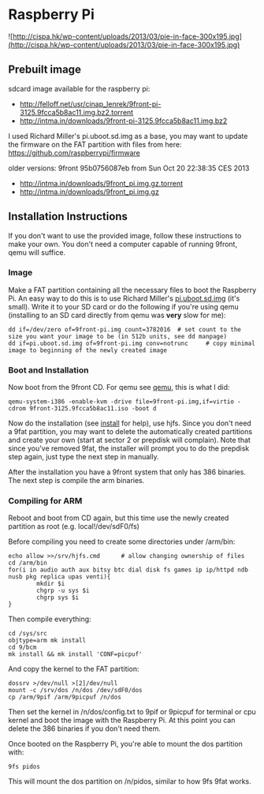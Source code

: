 # Raspberry Pi #

![http://cispa.hk/wp-content/uploads/2013/03/pie-in-face-300x195.jpg](http://cispa.hk/wp-content/uploads/2013/03/pie-in-face-300x195.jpg)

## Prebuilt image ##

sdcard image available for the raspberry pi:
  * http://felloff.net/usr/cinap_lenrek/9front-pi-3125.9fcca5b8ac11.img.bz2.torrent
  * http://intma.in/downloads/9front-pi-3125.9fcca5b8ac11.img.bz2

I used Richard Miller's pi.uboot.sd.img as a base,
you may want to update the firmware on the FAT partition with
files from here: https://github.com/raspberrypi/firmware

older versions:
9front 95b0756087eb from Sun Oct 20 22:38:35 CES 2013
  * http://intma.in/downloads/9front_pi.img.gz.torrent
  * http://intma.in/downloads/9front_pi.img.gz

## Installation Instructions ##

If you don't want to use the provided image,
follow these instructions to make your own.
You don't need a computer capable of running 9front, qemu will suffice.

### Image ###

Make a FAT partition containing all the necessary files to boot the Raspberry Pi.
An easy way to do this is to use Richard Miller's [pi.uboot.sd.img](http://plan9.bell-labs.com/sources/extra/pi.uboot.sd.img.gz) (it's small).
Write it to your SD card or do the following if you're using qemu
(installing to an SD card directly from qemu was **very** slow for me):

```
dd if=/dev/zero of=9front-pi.img count=3782016  # set count to the size you want your image to be (in 512b units, see dd manpage)
dd if=pi.uboot.sd.img of=9front-pi.img conv=notrunc     # copy minimal image to beginning of the newly created image
```

### Boot and Installation ###

Now boot from the 9front CD. For qemu see [qemu](qemu.md),
this is what I did:

```
qemu-system-i386 -enable-kvm -drive file=9front-pi.img,if=virtio -cdrom 9front-3125.9fcca5b8ac11.iso -boot d
```

Now do the installation (see [install](install.md) for help), use hjfs.
Since you don't need a 9fat partition, you may want to delete the automatically
created partitions and create your own (start at sector 2 or prepdisk will complain).
Note that since you've removed 9fat, the installer will prompt you
to do the prepdisk step again, just type the next step in manually.

After the installation you have a 9front system that only has 386 binaries.
The next step is compile the arm binaries.

### Compiling for ARM ###

Reboot and boot from CD again,
but this time use the newly created partition as root (e.g. local!/dev/sdF0/fs)

Before compiling you need to create some directories under /arm/bin:

```
echo allow >>/srv/hjfs.cmd      # allow changing ownership of files
cd /arm/bin
for(i in audio auth aux bitsy btc dial disk fs games ip ip/httpd ndb nusb pkg replica upas venti){
        mkdir $i
        chgrp -u sys $i
        chgrp sys $i
}
```

Then compile everything:

```
cd /sys/src
objtype=arm mk install
cd 9/bcm
mk install && mk install 'CONF=picpuf'
```

And copy the kernel to the FAT partition:

```
dossrv >/dev/null >[2]/dev/null
mount -c /srv/dos /n/dos /dev/sdF0/dos
cp /arm/9pif /arm/9picpuf /n/dos
```

Then set the kernel in /n/dos/config.txt to 9pif or 9picpuf
for terminal or cpu kernel and boot the image with the Raspberry Pi.
At this point you can delete the 386 binaries if you don't need them.

Once booted on the Raspberry Pi, you're able to mount the dos partition with:

```
9fs pidos
```

This will mount the dos partition on /n/pidos, similar to how 9fs 9fat works.